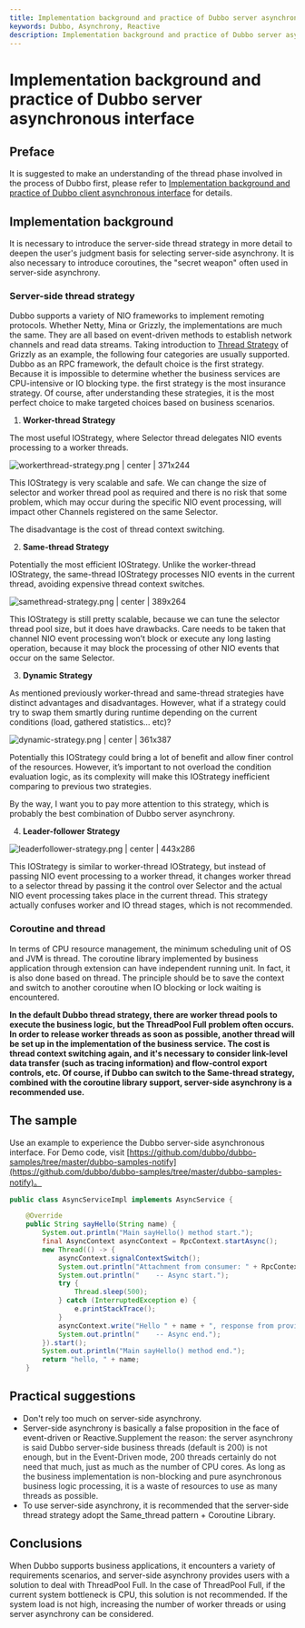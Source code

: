 ```yaml
---
title: Implementation background and practice of Dubbo server asynchronous interface
keywords: Dubbo, Asynchrony, Reactive
description: Implementation background and practice of Dubbo server asynchronous interface
---
```


# Implementation background and practice of Dubbo server asynchronous interface

## Preface
It is suggested to make an understanding of the thread phase involved in the process of Dubbo first, please refer to [Implementation background and practice of Dubbo client asynchronous interface](http://dubbo.apache.org/en-us/blog/dubboAsync_client.html) for details.

## Implementation background
It is necessary to introduce the server-side thread strategy in more detail to deepen the user's judgment basis for selecting server-side asynchrony. It is also necessary to introduce coroutines, the "secret weapon" often used in server-side asynchrony.

### Server-side thread strategy
Dubbo supports a variety of NIO frameworks to implement remoting protocols. Whether Netty, Mina or Grizzly, the implementations are much the same. They are all based on event-driven methods to establish network channels and read data streams. Taking introduction to [Thread Strategy](https://javaee.github.io/grizzly/iostrategies.html) of Grizzly as an example, the following four categories are usually supported. Dubbo as an RPC framework, the default choice is the first strategy. Because it is impossible to determine whether the business services are CPU-intensive or IO blocking type. the first strategy is the most insurance strategy. Of course, after understanding these strategies, it is the most perfect choice to make targeted choices based on business scenarios.
1. __Worker-thread Strategy__

The most useful IOStrategy, where Selector thread delegates NIO events processing to a worker threads.



![workerthread-strategy.png | center | 371x244](../../img/blog/dubboasyn_server/1.png "")


This IOStrategy is very scalable and safe. We can change the size of selector and worker thread pool as required and there is no risk that some problem, which may occur during the specific NIO event processing, will impact other Channels registered on the same Selector.

The disadvantage is the cost of thread context switching.

2. __Same-thread Strategy__

Potentially the most efficient IOStrategy. Unlike the worker-thread IOStrategy, the same-thread IOStrategy processes NIO events in the current thread, avoiding expensive thread context switches.


![samethread-strategy.png | center | 389x264](../../img/blog/dubboasyn_server/2.png "")


This IOStrategy is still pretty scalable, because we can tune the selector thread pool size, but it does have drawbacks. Care needs to be taken that channel NIO event processing won’t block or execute any long lasting operation, because it may block the processing of other NIO events that occur on the same Selector.

3. __Dynamic Strategy__

As mentioned previously worker-thread and same-thread strategies have distinct advantages and disadvantages. However, what if a strategy could try to swap them smartly during runtime depending on the current conditions (load, gathered statistics… etc)?


![dynamic-strategy.png | center | 361x387](../../img/blog/dubboasyn_server/3.png "")


Potentially this IOStrategy could bring a lot of benefit and allow finer control of the resources. However, it’s important to not overload the condition evaluation logic, as its complexity will make this IOStrategy inefficient comparing to previous two strategies.

By the way, I want you to pay more attention to this strategy, which is probably the best combination of Dubbo server asynchrony.

4. __Leader-follower Strategy__


![leaderfollower-strategy.png | center | 443x286](../../img/blog/dubboasyn_server/4.png "")

This IOStrategy is similar to worker-thread IOStrategy, but instead of passing NIO event processing to a worker thread, it changes worker thread to a selector thread by passing it the control over Selector and the actual NIO event processing takes place in the current thread. This strategy actually confuses worker and IO thread stages, which is not recommended.

### Coroutine and thread
In terms of CPU resource management, the minimum scheduling unit of OS and JVM is thread. The coroutine library implemented by business application through extension can have independent running unit. In fact, it is also done based on thread. The principle should be to save the context and switch to another coroutine when IO blocking or lock waiting is encountered.

__In the default Dubbo thread strategy, there are worker thread pools to execute the business logic, but the ThreadPool Full problem often occurs. In order to release worker threads as soon as possible, another thread will be set up in the implementation of the business service. The cost is thread context switching again, and it's necessary to consider link-level data transfer (such as tracing information) and flow-control export controls, etc. Of course, if Dubbo can switch to the Same-thread strategy, combined with the coroutine library support, server-side asynchrony is a recommended use.__

## The sample

Use an example to experience the Dubbo server-side asynchronous interface. For Demo code, visit [https://github.com/dubbo/dubbo-samples/tree/master/dubbo-samples-notify](https://github.com/dubbo/dubbo-samples/tree/master/dubbo-samples-notify)。

```java
public class AsyncServiceImpl implements AsyncService {

    @Override
    public String sayHello(String name) {
        System.out.println("Main sayHello() method start.");
        final AsyncContext asyncContext = RpcContext.startAsync();
        new Thread(() -> {
            asyncContext.signalContextSwitch();
            System.out.println("Attachment from consumer: " + RpcContext.getContext().getAttachment("consumer-key1"));
            System.out.println("    -- Async start.");
            try {
                Thread.sleep(500);
            } catch (InterruptedException e) {
                e.printStackTrace();
            }
            asyncContext.write("Hello " + name + ", response from provider.");
            System.out.println("    -- Async end.");
        }).start();
        System.out.println("Main sayHello() method end.");
        return "hello, " + name;
    }

```
## Practical suggestions
* Don't rely too much on server-side asynchrony.
* Server-side asynchrony is basically a false proposition in the face of event-driven or Reactive.<span data-type="color" style="color:rgb(36, 41, 46)"><span data-type="background" style="background-color:rgb(255, 255, 255)">Supplement the reason: the server asynchrony is said Dubbo server-side business threads (default is 200) is not enough, but in the Event-Driven mode, 200 threads certainly do not need that much, just as much as the number of CPU cores. As long as the business implementation is non-blocking and pure asynchronous business logic processing, it is a waste of resources to use as many threads as possible.</span></span>
* To use server-side asynchrony, it is recommended that the server-side thread strategy adopt the Same_thread pattern + Coroutine Library.

## Conclusions
When Dubbo supports business applications, it encounters a variety of requirements scenarios, and server-side asynchrony provides users with a solution to deal with ThreadPool Full. In the case of ThreadPool Full, if the current system bottleneck is CPU, this solution is not recommended. If the system load is not high, increasing the number of worker threads or using server asynchrony can be considered.
